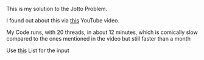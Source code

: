 This is my solution to the Jotto Problem.

I found out about this via [this](https://youtu.be/c33AZBnRHks?si=_DtsjOe_0Xz12iZy) YouTube video.

My Code runs, with 20 threads, in about 12 minutes, which is comically slow compared to the ones mentioned in the video but still faster than a month

Use [this](https://github.com/dwyl/english-words) List for the input